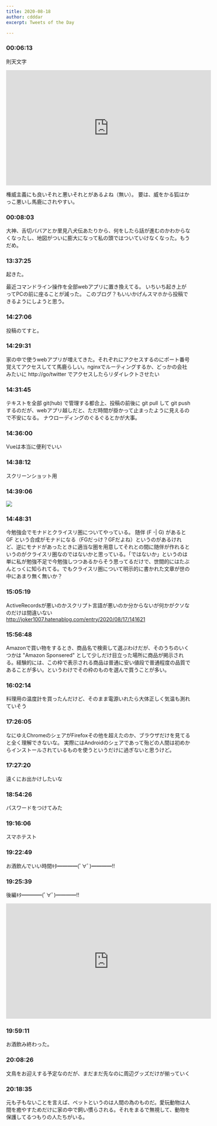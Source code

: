 ```yaml
---
title: 2020-08-18
author: cdddar
excerpt: Tweets of the Day

---
```


### 00:06:13

則天文字

<iframe width="560" height="315" src="https://www.youtube.com/embed/JvtepJZUe90" frameborder="0" allow="accelerometer; autoplay; encrypted-media; gyroscope; picture-in-picture" allowfullscreen></iframe>

権威主義にも良いそれと悪いそれとがあるよね（無い）。
要は、威をかる狐はかっこ悪いし馬鹿にされやすい。

### 00:08:03

大神、舌切ババアとか里見八犬伝あたりから、何をしたら話が進むのかわからなくなったし、地図がついに膨大になって私の頭ではついていけなくなった。もうだめ。

### 13:37:25

起きた。

最近コマンドライン操作を全部webアプリに置き換えてる。
いちいち起き上がってPCの前に座ることが減った。
このブログ？もいいかげんスマホから投稿できるようにしようと思う。

### 14:27:06

投稿のてすと。

### 14:29:31

家の中で使うwebアプリが増えてきた。それぞれにアクセスするのにポート番号覚えてアクセスしてて馬鹿らしい。nginxでルーティングするか、どっかの会社みたいに http://go/twitter でアクセスしたらリダイレクトさせたい

### 14:31:45

テキストを全部 git(hub) で管理する都合上、投稿の前後に git pull して git push するのだが、webアプリ越しだと、ただ時間が掛かって止まったように見えるので不安になる。
ナウローディングのぐるぐるとかが大事。

### 14:36:00

Vueは本当に便利でいい

### 14:38:12

スクリーンショット用

### 14:39:06

![](https://i.imgur.com/um6xFqj.png)

### 14:48:31

今勉強会でモナドとクライスリ圏についてやっている。
随伴 (F -| G) があると GF という合成がモナドになる（FGだっけ？GFだよね）というのがあるけれど、逆にモナドがあったときに適当な圏を用意してそれとの間に随伴が作れるというのがクライスリ圏なのではないかと思っている。「ではないか」というのは単に私が勉強不足で今勉強しつつあるからそう思ってるだけで、世間的にはたぶんとっくに知られてる。でもクライスリ圏について明示的に書かれた文章が世の中にあまり無く無いか？

### 15:05:19

ActiveRecordsが悪いのかスクリプト言語が悪いのか分からないが何かがクソなのだけは間違いない http://joker1007.hatenablog.com/entry/2020/08/17/141621

### 15:56:48

Amazonで買い物をするとき、商品名で検索して選ぶわけだが、そのうちのいくつかは "Amazon Sponsered" として少しだけ目立った場所に商品が掲示される。経験的には、この枠で表示される商品は普通に安い値段で普通程度の品質であることが多い。というわけでその枠のものを選んで買うことが多い。

### 16:02:14

料理用の温度計を買ったんだけど、そのまま電源いれたら大体正しく気温も測れていそう

### 17:26:05

なにゆえChromeのシェアがFirefoxその他を超えたのか、ブラウザだけを見てると全く理解できないな。
実際にはAndroidのシェアであって殆どの人間は初めからインストールされているものを使うというだけに過ぎないと思うけど。

### 17:27:20

遠くにお出かけしたいな

### 18:54:26

パスワードをつけてみた

### 19:16:06

スマホテスト

### 19:22:49

お酒飲んでいい時間ｷﾀ━━━━(ﾟ∀ﾟ)━━━━!!

### 19:25:39

後編ｷﾀ━━━━(ﾟ∀ﾟ)━━━━!!

<iframe width="560" height="315" src="https://www.youtube.com/embed/SeRbSbuYAGE" frameborder="0" allow="accelerometer; autoplay; encrypted-media; gyroscope; picture-in-picture" allowfullscreen></iframe>

### 19:59:11

お酒飲み終わった。

### 20:08:26

文鳥をお迎えする予定なのだが、まだまだ先なのに周辺グッズだけが揃っていく

### 20:18:35

元も子もないことを言えば、ペットというのは人間の為のものだ。愛玩動物は人間を癒やすためだけに家の中で飼い慣らされる。それをまるで無視して、動物を保護してるつもりの人たちがいる。
